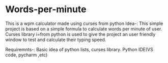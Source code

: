 # Words-per-minute
This is a wpm calculator made using curses from python
Idea-:
  This simple project is based on a simple formula to calculate words per minute of user. Curses library i=from python is used to give the project an user friendly window to
  test and calculate their typing speed.

Requiremnts-:
  Basic idea of python lists, curses library.
  Python IDE(VS code, pycharm ,etc)

